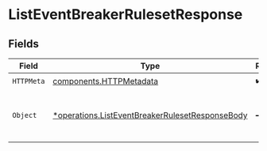 # ListEventBreakerRulesetResponse


## Fields

| Field                                                                                                             | Type                                                                                                              | Required                                                                                                          | Description                                                                                                       |
| ----------------------------------------------------------------------------------------------------------------- | ----------------------------------------------------------------------------------------------------------------- | ----------------------------------------------------------------------------------------------------------------- | ----------------------------------------------------------------------------------------------------------------- |
| `HTTPMeta`                                                                                                        | [components.HTTPMetadata](../../models/components/httpmetadata.md)                                                | :heavy_check_mark:                                                                                                | N/A                                                                                                               |
| `Object`                                                                                                          | [*operations.ListEventBreakerRulesetResponseBody](../../models/operations/listeventbreakerrulesetresponsebody.md) | :heavy_minus_sign:                                                                                                | a list of Event Breaker Ruleset objects                                                                           |